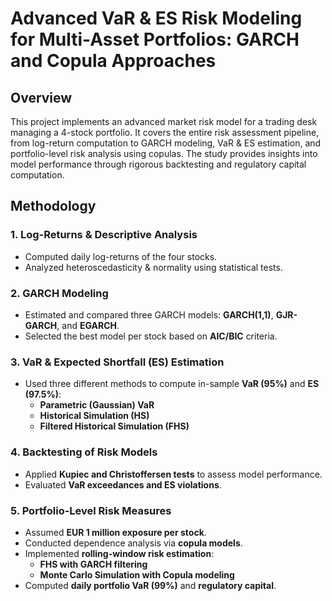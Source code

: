 # Advanced VaR & ES Risk Modeling for Multi-Asset Portfolios: GARCH and Copula Approaches

## Overview
This project implements an advanced market risk model for a trading desk managing a 4-stock portfolio. It covers the entire risk assessment pipeline, from log-return computation to GARCH modeling, VaR & ES estimation, and portfolio-level risk analysis using copulas. The study provides insights into model performance through rigorous backtesting and regulatory capital computation.

## Methodology

### 1. Log-Returns & Descriptive Analysis
- Computed daily log-returns of the four stocks.  
- Analyzed heteroscedasticity & normality using statistical tests.  

### 2. GARCH Modeling
- Estimated and compared three GARCH models: **GARCH(1,1)**, **GJR-GARCH**, and **EGARCH**.  
- Selected the best model per stock based on **AIC/BIC** criteria.  

### 3. VaR & Expected Shortfall (ES) Estimation
- Used three different methods to compute in-sample **VaR (95%)** and **ES (97.5%)**:
  - **Parametric (Gaussian) VaR**
  - **Historical Simulation (HS)**
  - **Filtered Historical Simulation (FHS)**  

### 4. Backtesting of Risk Models
- Applied **Kupiec and Christoffersen tests** to assess model performance.  
- Evaluated **VaR exceedances and ES violations**.  

### 5. Portfolio-Level Risk Measures
- Assumed **EUR 1 million exposure per stock**.  
- Conducted dependence analysis via **copula models**.  
- Implemented **rolling-window risk estimation**:
  - **FHS with GARCH filtering**
  - **Monte Carlo Simulation with Copula modeling**
- Computed **daily portfolio VaR (99%)** and **regulatory capital**.
